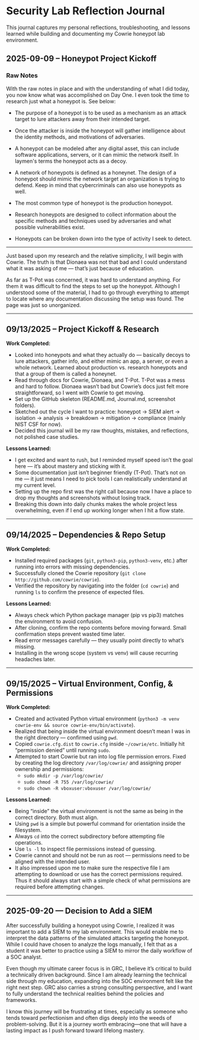 
# Security Lab Reflection Journal  

This journal captures my personal reflections, troubleshooting, and lessons learned while building and documenting my Cowrie honeypot lab environment.  

## 2025-09-09 – Honeypot Project Kickoff

### Raw Notes
With the raw notes in place and with the understanding of what I did today, you now know what was accomplished on Day One. I even took the time to research just what a honeypot is. See below:

- The purpose of a honeypot is to be used as a mechanism as an attack target to lure attackers away from their intended target.  

- Once the attacker is inside the honeypot will gather intelligence about the identity methods, and motivations of adversaries.  

- A honeypot can be modeled after any digital asset, this can include software applications, servers, or it can mimic the network itself. In laymen's terms the honeypot acts as a decoy.  

- A network of honeypots is defined as a honeynet. The design of a honeypot should mimic the network target an organization is trying to defend. Keep in mind that cybercriminals can also use honeypots as well.  

- The most common type of honeypot is the production honeypot.  

- Research honeypots are designed to collect information about the specific methods and techniques used by adversaries and what possible vulnerabilities exist.  

- Honeypots can be broken down into the type of activity I seek to detect.  

---

Just based upon my research and the relative simplicity, I will begin with Cowrie. The truth is that Dionaea was not that bad and I could understand what it was asking of me — that’s just because of education.  

As far as T-Pot was concerned, it was hard to understand anything. For them it was difficult to find the steps to set up the honeypot. Although I understood some of the material, I had to go through everything to attempt to locate where any documentation discussing the setup was found. The page was just so unorganized.  

---

## 09/13/2025 – Project Kickoff & Research  

**Work Completed:**  
- Looked into honeypots and what they actually do — basically decoys to lure attackers, gather info, and either mimic an app, a server, or even a whole network. Learned about production vs. research honeypots and that a group of them is called a honeynet.  
- Read through docs for Cowrie, Dionaea, and T-Pot. T-Pot was a mess and hard to follow. Dionaea wasn’t bad but Cowrie’s docs just felt more straightforward, so I went with Cowrie to get moving.  
- Set up the GitHub skeleton (README.md, Journal.md, screenshot folders).  
- Sketched out the cycle I want to practice: honeypot → SIEM alert → isolation → analysis → breakdown → mitigation → compliance (mainly NIST CSF for now).  
- Decided this journal will be my raw thoughts, mistakes, and reflections, not polished case studies.  

**Lessons Learned:**  
- I get excited and want to rush, but I reminded myself speed isn’t the goal here — it’s about mastery and sticking with it.  
- Some documentation just isn’t beginner friendly (T-Pot). That’s not on me — it just means I need to pick tools I can realistically understand at my current level.  
- Setting up the repo first was the right call because now I have a place to drop my thoughts and screenshots without losing track.  
- Breaking this down into daily chunks makes the whole project less overwhelming, even if I end up working longer when I hit a flow state.  

---

## 09/14/2025 – Dependencies & Repo Setup  

**Work Completed:**  
- Installed required packages (`git`, `python3-pip`, `python3-venv`, etc.) after running into errors with missing dependencies.  
- Successfully cloned the Cowrie repository (`git clone http://github.com/cowrie/cowrie`).  
- Verified the repository by navigating into the folder (`cd cowrie`) and running `ls` to confirm the presence of expected files.  

**Lessons Learned:**  
- Always check which Python package manager (pip vs pip3) matches the environment to avoid confusion.  
- After cloning, confirm the repo contents before moving forward. Small confirmation steps prevent wasted time later.  
- Read error messages carefully — they usually point directly to what’s missing.  
- Installing in the wrong scope (system vs venv) will cause recurring headaches later.  

---

## 09/15/2025 – Virtual Environment, Config, & Permissions  

**Work Completed:**  
- Created and activated Python virtual environment (`python3 -m venv cowrie-env && source cowrie-env/bin/activate`).  
- Realized that being inside the virtual environment doesn’t mean I was in the right directory — confirmed using `pwd`.  
- Copied `cowrie.cfg.dist` to `cowrie.cfg` inside `~/cowrie/etc`. Initially hit “permission denied” until running `sudo`.  
- Attempted to start Cowrie but ran into log file permission errors. Fixed by creating the log directory `/var/log/cowrie/` and assigning proper ownership and permissions:  
  - `sudo mkdir -p /var/log/cowrie/`  
  - `sudo chmod -R 755 /var/log/cowrie/`  
  - `sudo chown -R vboxuser:vboxuser /var/log/cowrie/`  

**Lessons Learned:**  
- Being “inside” the virtual environment is not the same as being in the correct directory. Both must align.  
- Using `pwd` is a simple but powerful command for orientation inside the filesystem.  
- Always `cd` into the correct subdirectory before attempting file operations.  
- Use `ls -l` to inspect file permissions instead of guessing.  
- Cowrie cannot and should not be run as root — permissions need to be aligned with the intended user.  
- It also impressed upon me to make sure the respective file I am attempting to download or use has the correct permissions required. Thus it should always start with a simple check of what permissions are required before attempting changes.
  

---

## 2025-09-20 — Decision to Add a SIEM

After successfully building a honeypot using Cowrie, I realized it was important to add a SIEM to my lab environment. This would enable me to interpret the data patterns of the simulated attacks targeting the honeypot. While I could have chosen to analyze the logs manually, I felt that as a student it was better to practice using a SIEM to mirror the daily workflow of a SOC analyst.

Even though my ultimate career focus is in GRC, I believe it’s critical to build a technically driven background. Since I am already learning the technical side through my education, expanding into the SOC environment felt like the right next step. GRC also carries a strong consulting perspective, and I want to fully understand the technical realities behind the policies and frameworks.

I know this journey will be frustrating at times, especially as someone who tends toward perfectionism and often digs deeply into the weeds of problem-solving. But it is a journey worth embracing—one that will have a lasting impact as I push forward toward lifelong mastery.
